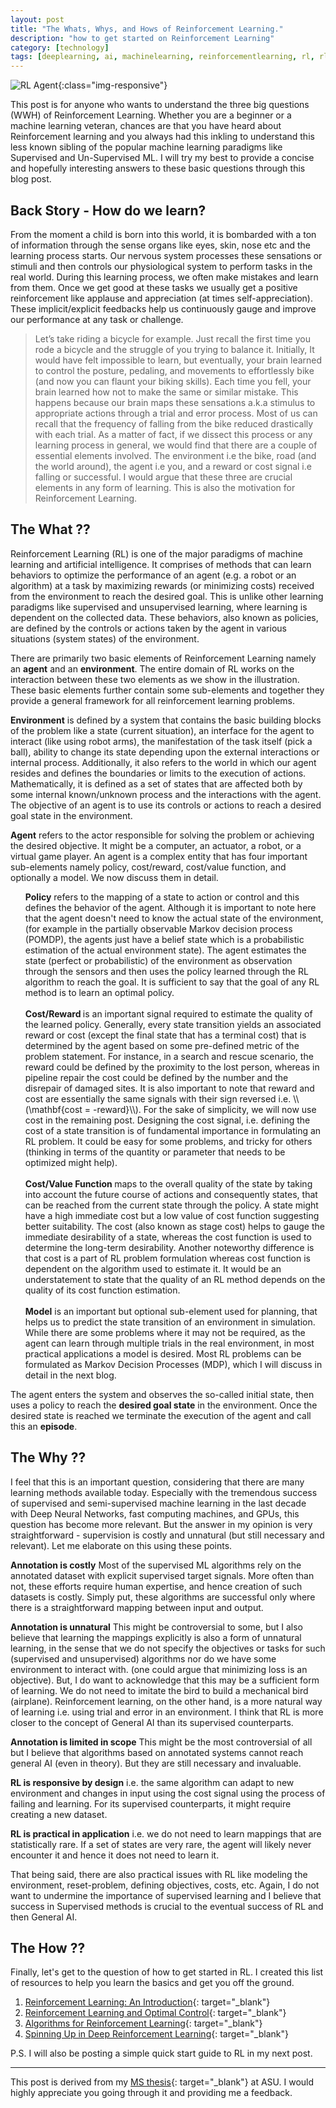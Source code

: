 ```yaml
---
layout: post
title: "The Whats, Whys, and Hows of Reinforcement Learning."
description: "how to get started on Reinforcement Learning"
category: [technology]
tags: [deeplearning, ai, machinelearning, reinforcementlearning, rl, rlbooks, getstarted technology]
---
```


<style type="text/css">
  .img-responsive {
    width: 100%;
    float: center;
    padding-right: 15%;
  }
</style>

![RL Agent](../../../../assets/images/Rl_agent.png){:class="img-responsive"}

This post is for anyone who wants to understand the three big questions (WWH) of Reinforcement Learning. 
Whether you are a beginner or a machine learning veteran, chances are that you have heard about Reinforcement learning 
and you always had this inkling to understand this less known sibling of the popular machine learning paradigms like 
Supervised and Un-Supervised ML. I will try my best to provide a concise and hopefully interesting answers to these 
basic questions through this blog post.

## Back Story - How do we learn?

From the moment a child is born into this world, it is bombarded with a ton of information through the sense organs like eyes, skin, nose etc and the learning process starts.  Our nervous system processes these sensations or stimuli and then controls our physiological system to perform tasks in the real world. During this learning process, we often make mistakes and learn from them. Once we get good at these tasks we usually get a positive reinforcement like applause and appreciation (at times self-appreciation). These implicit/explicit feedbacks help us continuously gauge and improve our performance at any task or challenge.

> Let’s take riding a bicycle for example. Just recall the first time you rode a bicycle and the struggle of you trying to balance it. Initially, It would have felt impossible to learn, but eventually, your brain learned to control the posture, pedaling, and movements to effortlessly bike (and now you can flaunt your biking skills). Each time you fell, your brain learned how not to make the same or similar mistake. This happens because our brain maps these sensations a.k.a stimulus to appropriate actions through a trial and error process. Most of us can recall that the frequency of falling from the bike reduced drastically with each trial. As a matter of fact, if we dissect this process or any learning process in general, we would find that there are a couple of essential elements involved. The environment i.e the bike, road (and the world around), the agent i.e you, and a reward or cost signal i.e falling or successful. I would argue that these three are crucial elements in any form of learning. This is also the motivation for Reinforcement Learning.

## The What ??

Reinforcement Learning (RL) is one of the major paradigms of machine learning and artificial intelligence. It comprises of methods that can learn behaviors to optimize the performance of an agent (e.g. a robot or an algorithm) at a task by maximizing rewards (or minimizing costs) received from the environment to reach the desired goal. This is unlike other learning paradigms like supervised and unsupervised learning, where learning is dependent on the collected data. These behaviors, also known as policies, are defined by the controls or actions taken by the agent in various situations (system states) of the environment. 

There are primarily two basic elements of Reinforcement Learning namely an **agent** and an **environment**. The entire domain of RL works on the interaction between these two elements as we show in the illustration. These basic elements further contain some sub-elements and together they provide a general framework for all reinforcement learning problems.

**Environment** is defined by a system that contains the basic building blocks of the problem like a state (current situation), an interface for the agent to interact (like using robot arms), the manifestation of the task itself (pick a ball), ability to change its state depending upon the external interactions or internal process. Additionally, it also refers to the world in which our agent resides and defines the boundaries or limits to the execution of actions. Mathematically, it is defined as a set of states that are affected both by some internal known/unknown process and the interactions with the agent. The objective of an agent is to use its controls or actions to reach a desired goal state in the environment.

**Agent** refers to the actor responsible for solving the problem or achieving the desired objective. It might be a computer, an actuator, a robot, or a virtual game player.  An agent is a complex entity that has four important sub-elements namely policy, cost/reward, cost/value function, and optionally a model. We now discuss them in detail.

<ul> <li style="list-style-type: none;"><b>Policy</b> refers to the mapping of a state to action or control and this defines the behavior of the agent. Although it is important to note here that the agent doesn't need to know the actual state of the environment, (for example in the partially observable Markov decision process (POMDP), the agents just have a belief state which is a probabilistic estimation of the actual environment state). The agent estimates the state (perfect or probabilistic) of the environment as observation through the sensors and then uses the policy learned through the RL algorithm to reach the goal. It is sufficient to say that the goal of any RL method is to learn an optimal policy. </li> <br />

<li style="list-style-type: none;"> <b> Cost/Reward </b> is an important signal required to estimate the quality of the learned policy. Generally, every state transition yields an associated reward or cost (except the final state that has a terminal cost) that is determined by the agent based on some pre-defined metric of the problem statement. For instance, in a search and rescue scenario, the reward could be defined by the proximity to the lost person, whereas in pipeline repair the cost could be defined by the number and the disrepair of damaged sites. It is also important to note that reward and cost are essentially the same signals with their sign reversed i.e. \\(\mathbf{cost = -reward}\\). For the sake of simplicity, we will now use cost in the remaining post. Designing the cost signal, i.e. defining the cost of a state transition is of fundamental importance in formulating an RL problem. It could be easy for some problems, and tricky for others (thinking in terms of the quantity or parameter that needs to be optimized might help). </li> <br />

<li style="list-style-type: none;"><b>Cost/Value Function </b> maps to the overall quality of the state by taking into account the future course of actions and consequently states, that can be reached from the current state through the policy. A state might have a high immediate cost but a low value of cost function suggesting better suitability. The cost (also known as stage cost) helps to gauge the immediate desirability of a state, whereas the cost function is used to determine the long-term desirability. Another noteworthy difference is that cost is a part of RL problem formulation whereas cost function is dependent on the algorithm used to estimate it. It would be an understatement to state that the quality of an RL method depends on the quality of its cost function estimation. </li> <br />

<li style="list-style-type: none;"><b>Model</b> is an important but optional sub-element used for planning, that helps us to predict the state transition of an environment in simulation. While there are some problems where it may not be required, as the agent can learn through multiple trials in the real environment, in most practical applications a model is desired. Most RL problems can be formulated as Markov Decision Processes (MDP), which I will discuss in detail in the next blog.</li> </ul>

The agent enters the system and observes the so-called initial state, then uses a policy to reach the **desired goal state** in the environment. Once the desired state is reached we terminate the execution of the agent and call this an **episode**.

## The Why ??

I feel that this is an important question, considering that there are many learning methods available today. Especially with the tremendous success of supervised and semi-supervised machine learning in the last decade with Deep Neural Networks, fast computing machines, and GPUs, this question has become more relevant. But the answer in my opinion is very straightforward - supervision is costly and unnatural (but still necessary and relevant).  Let me elaborate on this using these points.

**Annotation is costly** Most of the supervised ML algorithms rely on the annotated dataset with explicit supervised target signals. More often than not, these efforts require human expertise, and hence creation of such datasets is costly. Simply put, these algorithms are successful only where there is a straightforward mapping between input and output. 

**Annotation is unnatural** This might be controversial to some, but I also believe that learning the mappings explicitly is also a form of unnatural learning, in the sense that we do not specify the objectives or tasks for such (supervised and unsupervised) algorithms nor do we have some environment to interact with. (one could argue that minimizing loss is an objective). But, I do want to acknowledge that this may be a sufficient form of learning. We do not need to imitate the bird to build a mechanical bird (airplane). Reinforcement learning, on the other hand, is a more natural way of learning i.e. using trial and error in an environment. I think that RL is more closer to the concept of General AI than its supervised counterparts. 

**Annotation is limited in scope** This might be the most controversial of all but I believe that algorithms based on annotated systems cannot reach general AI (even in theory). But they are still necessary and invaluable.

**RL is responsive by design** i.e. the same algorithm can adapt to new environment and changes in input using the cost signal using the process of failing and learning. For its supervised counterparts, it might require creating a new dataset.

**RL is practical in application** i.e. we do not need to learn mappings that are statistically rare. If a set of states are very rare, the agent will likely never encounter it and hence it does not need to learn it.

That being said, there are also practical issues with RL like modeling the environment, reset-problem, defining objectives, costs, etc. Again, I do not want to undermine the importance of supervised learning and I believe that success in Supervised methods is crucial to the eventual success of RL and then General AI.

## The How ??

Finally, let's get to the question of how to get started in RL. I created this list of resources to help you learn the basics and get you off the ground. 


1. [Reinforcement Learning: An Introduction](http://incompleteideas.net/book/RLbook2020.pdf){: target="_blank"}
2. [Reinforcement Learning and Optimal Control](http://www.mit.edu/~dimitrib/RLbook.html){: target="_blank"}
3. [Algorithms for Reinforcement Learning](https://sites.ualberta.ca/~szepesva/rlbook.html){: target="_blank"}
4. [Spinning Up in Deep Reinforcement Learning](https://spinningup.openai.com/en/latest/user/introduction.html#what-this-is){: target="_blank"}


P.S. I will also be posting a simple quick start guide to RL in my next post. 

<hr />

This post is derived from my [MS thesis](https://sahilbprojects.s3.ap-southeast-1.amazonaws.com/my-blog/MS_Thesis.pdf){: target="_blank"} at ASU. I would highly appreciate you going through it and providing me a feedback.